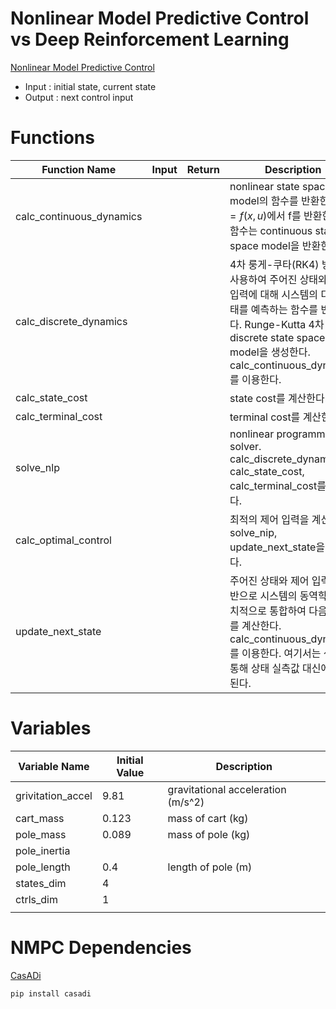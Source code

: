 # Nonlinear Model Predictive Control vs Deep Reinforcement Learning

[Nonlinear Model Predictive Control](https://wontothree.github.io/cartpole/mpc/)

- Input : initial state, current state
- Output : next control input

# Functions

|Function Name|Input|Return|Description|
|---|---|---|---|
|calc_continuous_dynamics|||nonlinear state space model의 함수를 반환한다. $\dot{x} = f(x, u)$에서 f를 반환한다. 이 함수는 continuous state space model을 반환한다.|
|calc_discrete_dynamics|||4차 룽게-쿠타(RK4) 방법을 사용하여 주어진 상태와 제어 입력에 대해 시스템의 다음 상태를 예측하는 함수를 반환한다. Runge-Kutta 4차 방법은 discrete state space model을 생성한다. calc_continuous_dynamics를 이용한다.|
|calc_state_cost|||state cost를 계산한다.|
|calc_terminal_cost|||terminal cost를 계산한다.|
|solve_nlp|||nonlinear programming solver. calc_discrete_dynamics, calc_state_cost, calc_terminal_cost를 이용한다.|
|calc_optimal_control|||최적의 제어 입력을 계산한다. solve_nip, update_next_state을 이용한다.|
|update_next_state|||주어진 상태와 제어 입력을 기반으로 시스템의 동역학을 수치적으로 통합하여 다음 상태를 계산한다. calc_continuous_dynamics를 이용한다. 여기서는 센서를 통해 상태 실측값 대신에 사용된다.|

# Variables

|Variable Name|Initial Value|Description|
|---|---|---|
|grivitation_accel|9.81|gravitational acceleration (m/s^2)|
|cart_mass|0.123|mass of cart (kg)|
|pole_mass|0.089|mass of pole (kg)|
|pole_inertia|||
|pole_length|0.4|length of pole (m)|
|states_dim|4||
|ctrls_dim|1||
||||

# NMPC Dependencies

[CasADi](https://web.casadi.org/)

```bash
pip install casadi
```
